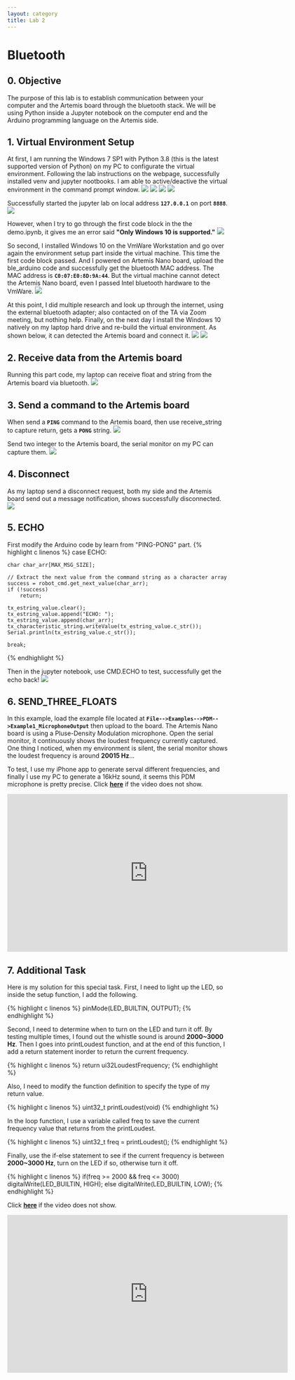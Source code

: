 ```yaml
---
layout: category
title: Lab 2
---
```


# Bluetooth

## 0. Objective
The purpose of this lab is to establish communication between your computer and the Artemis board through the bluetooth stack. We will be using Python inside a Jupyter notebook on the computer end and the Arduino programming language on the Artemis side.

## 1. Virtual Environment Setup
At first, I am running the Windows 7 SP1 with Python 3.8 (this is the latest supported version of Python) on my PC to configurate the virtual environment. Following the lab instructions on the webpage, successfully installed venv and jupyter nootbooks. I am able to active/deactive the virtual environment in the command prompt window.
![](https://github.com/soulkun/ECE5960-Fast-Robots/raw/main/labs/2/1.jpg)
![](https://github.com/soulkun/ECE5960-Fast-Robots/raw/main/labs/2/2.jpg)
![](https://github.com/soulkun/ECE5960-Fast-Robots/raw/main/labs/2/3.jpg)
![](https://github.com/soulkun/ECE5960-Fast-Robots/raw/main/labs/2/4.jpg)

Successfully started the jupyter lab on local address **`127.0.0.1`** on port **`8888`**.
![](https://github.com/soulkun/ECE5960-Fast-Robots/raw/main/labs/2/5.jpg)

However, when I try to go through the first code block in the the demo.ipynb, it gives me an error said **"Only Windows 10 is supported."**
![](https://github.com/soulkun/ECE5960-Fast-Robots/raw/main/labs/2/6.jpg)

So second, I installed Windows 10 on the VmWare Workstation and go over again the environment setup part inside the virtual machine. This time the first code block passed. And I powered on Artemis Nano board, upload the ble_arduino code and successfully get the bluetooth MAC address. The MAC address is **`C0:07:E0:8D:9A:44`**. But the virtual machine cannot detect the Artemis Nano board, even I passed Intel bluetooth hardware to the VmWare.
![](https://github.com/soulkun/ECE5960-Fast-Robots/raw/main/labs/2/7.jpg)

At this point, I did multiple research and look up through the internet, using the external bluetooth adapter; also contacted on of the TA via Zoom meeting, but nothing help.
Finally, on the next day I install the Windows 10 natively on my laptop hard drive and re-build the virtual environment.
As shown below, it can detected the Artemis board and connect it.
![](https://github.com/soulkun/ECE5960-Fast-Robots/raw/main/labs/2/8.jpg)
![](https://github.com/soulkun/ECE5960-Fast-Robots/raw/main/labs/2/9.jpg)

## 2. Receive data from the Artemis board
Running this part code, my laptop can receive float and string from the Artemis board via bluetooth.
![](https://github.com/soulkun/ECE5960-Fast-Robots/raw/main/labs/2/10.jpg)


## 3. Send a command to the Artemis board
When send a **`PING`** command to the Artemis board, then use receive_string to capture return, gets a **`PONG`** string.
![](https://github.com/soulkun/ECE5960-Fast-Robots/raw/main/labs/2/11.jpg)

Send two integer to the Artemis board, the serial monitor on my PC can capture them.
![](https://github.com/soulkun/ECE5960-Fast-Robots/raw/main/labs/2/12.jpg)


## 4. Disconnect
As my laptop send a disconnect request, both my side and the Artemis board send out a message notification, shows successfully disconnected.
![](https://github.com/soulkun/ECE5960-Fast-Robots/raw/main/labs/2/13.jpg)

## 5. ECHO
First modify the Arduino code by learn from "PING-PONG" part.
{% highlight c linenos %}
case ECHO:

    char char_arr[MAX_MSG_SIZE];

    // Extract the next value from the command string as a character array
    success = robot_cmd.get_next_value(char_arr);
    if (!success)
        return;

    tx_estring_value.clear();
    tx_estring_value.append("ECHO: ");
    tx_estring_value.append(char_arr);
    tx_characteristic_string.writeValue(tx_estring_value.c_str());
    Serial.println(tx_estring_value.c_str());

    break;
{% endhighlight %}

Then in the jupyter notebook, use CMD.ECHO to test, successfully get the echo back!
![](https://github.com/soulkun/ECE5960-Fast-Robots/raw/main/labs/2/ECHO_back.jpg)

## 6. SEND_THREE_FLOATS
In this example, load the example file located at **`File-->Examples-->PDM-->Example1_MicrophoneOutput`** then upload to the board. The Artemis Nano board is using a Pluse-Density Modulation microphone. Open the serial monitor, it continuously shows the loudest frequency currently captured. One thing I noticed, when my environment is silent, the serial monitor shows the loudest frequency is around **20015 Hz**...

To test, I use my iPhone app to generate serval different frequencies, and finally I use my PC to generate a 16kHz sound, it seems this PDM microphone is pretty precise.
Click **[here](http://www.youtube-nocookie.com/embed/88ZAxnkcrFo)** if the video does not show.

<div class="video-container">
  <iframe width="640" height="360" src="http://www.youtube-nocookie.com/embed/88ZAxnkcrFo" title="YouTube video player" frameborder="0" allow="accelerometer; autoplay; clipboard-write; encrypted-media; gyroscope; picture-in-picture" allowfullscreen></iframe>
</div>

## 7. Additional Task
Here is my solution for this special task. First, I need to light up the LED, so inside the setup function, I add the following.

{% highlight c linenos %}
pinMode(LED_BUILTIN, OUTPUT);
{% endhighlight %}

Second, I need to determine when to turn on the LED and turn it off. By testing multiple times, I found out the whistle sound is around **2000~3000 Hz**. Then I goes into printLoudest function, and at the end of this function, I add a return statement inorder to return the current frequency.

{% highlight c linenos %}
return ui32LoudestFrequency;
{% endhighlight %}

Also, I need to modify the function definition to specify the type of my return value.

{% highlight c linenos %}
uint32_t printLoudest(void)
{% endhighlight %}

In the loop function, I use a variable called freq to save the current frequency value that returns from the printLoudest.

{% highlight c linenos %}
uint32_t freq = printLoudest();
{% endhighlight %}

Finally, use the if-else statement to see if the current frequency is between **2000~3000 Hz**, turn on the LED if so, otherwise turn it off.

{% highlight c linenos %}
if(freq >= 2000 && freq <= 3000)
  digitalWrite(LED_BUILTIN, HIGH);
else
  digitalWrite(LED_BUILTIN, LOW);
{% endhighlight %}

Click **[here](http://www.youtube-nocookie.com/embed/I5yo20A9p-E)** if the video does not show.
<div class="video-container">
  <iframe width="640" height="360" src="http://www.youtube-nocookie.com/embed/I5yo20A9p-E" title="YouTube video player" frameborder="0" allow="accelerometer; autoplay; clipboard-write; encrypted-media; gyroscope; picture-in-picture" allowfullscreen></iframe>
</div>